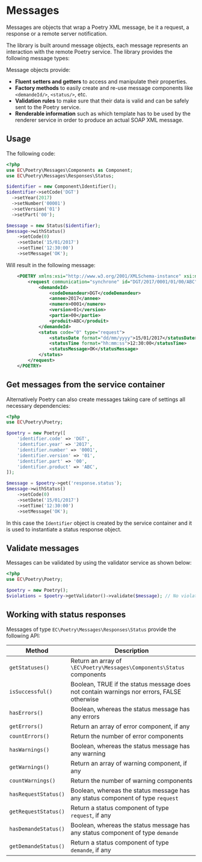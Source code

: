 # Messages

Messages are objects that wrap a Poetry XML message, be it a request, a response or a remote server notification.

The library is built around message objects, each message represents an interaction with the remote Poetry service.
The library provides the following message types:

Message objects provide:

- **Fluent setters and getters** to access and manipulate their properties.
- **Factory methods** to easily create and re-use message components like `<demandeId/>`, `<status/>`, etc.
- **Validation rules** to make sure that their data is valid and can be safely sent to the Poetry service.
- **Renderable information** such as which template has to be used by the renderer service in order to produce an actual
  SOAP XML message.

## Usage

The following code:

```php
<?php
use EC\Poetry\Messages\Components as Component;
use EC\Poetry\Messages\Responses\Status;

$identifier = new Component\Identifier();
$identifier->setCode('DGT')
  ->setYear(2017)
  ->setNumber('00001')
  ->setVersion('01')
  ->setPart('00');

$message = new Status($identifier);
$message->withStatus()
    ->setCode(0)
    ->setDate('15/01/2017')
    ->setTime('12:30:00')
    ->setMessage('OK');
```

Will result in the following message:

```xml
    <POETRY xmlns:xsi="http://www.w3.org/2001/XMLSchema-instance" xsi:noNamespaceSchemaLocation="">
        <request communication="synchrone" id="DGT/2017/0001/01/00/ABC" type="status">
            <demandeId>
                <codeDemandeur>DGT</codeDemandeur>
                <annee>2017</annee>
                <numero>0001</numero>
                <version>01</version>
                <partie>00</partie>
                <produit>ABC</produit>
            </demandeId>
            <status code="0" type="request">
                <statusDate format="dd/mm/yyyy">15/01/2017</statusDate>
                <statusTime format="hh:mm:ss">12:30:00</statusTime>
                <statusMessage>OK</statusMessage>
            </status>
        </request>
    </POETRY>
```

## Get messages from the service container

Alternatively Poetry can also create messages taking care of settings all necessary dependencies:

```php
<?php
use EC\Poetry\Poetry;

$poetry = new Poetry([
    'identifier.code' => 'DGT',
    'identifier.year' => '2017',
    'identifier.number' => '0001',
    'identifier.version' => '01',
    'identifier.part' => '00',    
    'identifier.product' => 'ABC',  
]);

$message = $poetry->get('response.status');
$message->withStatus()
    ->setCode(0)
    ->setDate('15/01/2017')
    ->setTime('12:30:00')
    ->setMessage('OK');
```

In this case the `Identifier` object is created by the service container and it is used to instantiate a status 
response object.

## Validate messages

Messages can be validated by using the validator service as shown below:

```php
<?php
use EC\Poetry\Poetry;

$poetry = new Poetry();
$violations = $poetry->getValidator()->validate($message); // No violations.
```

## Working with status responses

Messages of type `EC\Poetry\Messages\Responses\Status` provide the following API:

| Method                 | Description |
|------------------------|-------------|
| `getStatuses()`        | Return an array of `\EC\Poetry\Messages\Components\Status` components |
| `isSuccessful()`       | Boolean, TRUE if the status message does not contain warnings nor errors, FALSE otherwise |
| `hasErrors()`          | Boolean, whereas the status message has any errors |
| `getErrors()`          | Return an array of error component, if any |
| `countErrors()`        | Return the number of error components |
| `hasWarnings()`        | Boolean, whereas the status message has any warning |
| `getWarnings()`        | Return an array of warning component, if any |
| `countWarnings()`      | Return the number of warning components | 
| `hasRequestStatus()`   | Boolean, whereas the status message has any status component of type `request` |
| `getRequestStatus()`   | Return a status component of type `request`, if any |
| `hasDemandeStatus()`   | Boolean, whereas the status message has any status component of type `demande` |
| `getDemandeStatus()`   | Return a status component of type `demande`, if any |
